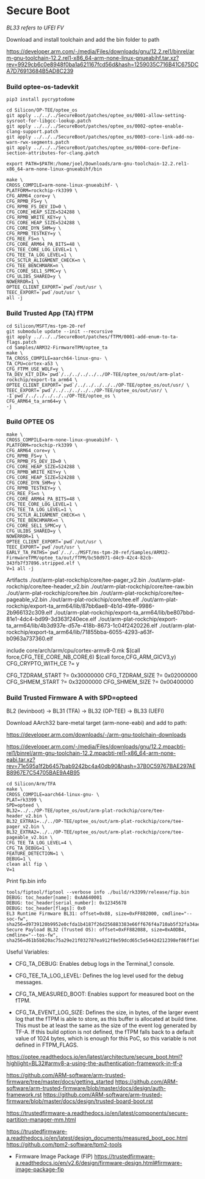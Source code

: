 # Secure Boot

_BL33 refers to UFEI FV_

Download and install toolchain and add the bin folder to path

https://developer.arm.com/-/media/Files/downloads/gnu/12.2.rel1/binrel/arm-gnu-toolchain-12.2.rel1-x86_64-arm-none-linux-gnueabihf.tar.xz?rev=9929cb6c0e8948f0ba1a621167fcd56d&hash=1259035C716B41C675DCA7D76913684B5AD8C239

### Build optee-os-tadevkit
   
    pip3 install pycryptodome

    cd Silicon/OP-TEE/optee_os
    git apply ../../../SecureBoot/patches/optee_os/0001-allow-setting-sysroot-for-libgcc-lookup.patch
    git apply ../../../SecureBoot/patches/optee_os/0002-optee-enable-clang-support.patch
    git apply ../../../SecureBoot/patches/optee_os/0003-core-link-add-no-warn-rwx-segments.patch
    git apply ../../../SecureBoot/patches/optee_os/0004-core-Define-section-attributes-for-clang.patch

    export PATH=$PATH:/home/joel/Downloads/arm-gnu-toolchain-12.2.rel1-x86_64-arm-none-linux-gnueabihf/bin

    make \
    CROSS_COMPILE=arm-none-linux-gnueabihf- \
    PLATFORM=rockchip-rk3399 \
    CFG_ARM64_core=y \
    CFG_RPMB_FS=y \
    CFG_RPMB_FS_DEV_ID=0 \
    CFG_CORE_HEAP_SIZE=524288 \
    CFG_RPMB_WRITE_KEY=y \
    CFG_CORE_HEAP_SIZE=524288 \
    CFG_CORE_DYN_SHM=y \
    CFG_RPMB_TESTKEY=y \
    CFG_REE_FS=n \
    CFG_CORE_ARM64_PA_BITS=48 \
    CFG_TEE_CORE_LOG_LEVEL=1 \
    CFG_TEE_TA_LOG_LEVEL=1 \
    CFG_SCTLR_ALIGNMENT_CHECK=n \
    CFG_TEE_BENCHMARK=n \
    CFG_CORE_SEL1_SPMC=y \
    CFG_ULIBS_SHARED=y \
    NOWERROR=1 \
    OPTEE_CLIENT_EXPORT=`pwd`/out/usr \
    TEEC_EXPORT=`pwd`/out/usr \
    all -j


### Build Trusted App (TA) fTPM

   
    cd Silicon/MSFT/ms-tpm-20-ref
    git submodule update --init --recursive
    git apply ../../../SecureBoot/patches/fTPM/0001-add-enum-to-ta-flags.patch
    cd Samples/ARM32-FirmwareTPM/optee_ta
    make \
    TA_CROSS_COMPILE=aarch64-linux-gnu- \
    TA_CPU=cortex-a53 \
    CFG_FTPM_USE_WOLF=y \
    TA_DEV_KIT_DIR=`pwd`/../../../../../OP-TEE/optee_os/out/arm-plat-rockchip/export-ta_arm64 \
    OPTEE_CLIENT_EXPORT=`pwd`/../../../../../OP-TEE/optee_os/out/usr/ \
    TEEC_EXPORT=`pwd`/../../../../../OP-TEE/optee_os/out/usr/ \
    -I`pwd`/../../../../../OP-TEE/optee_os \
    CFG_ARM64_ta_arm64=y \
    -j


### Build OPTEE OS

    make \
    CROSS_COMPILE=arm-none-linux-gnueabihf- \
    PLATFORM=rockchip-rk3399 \
    CFG_ARM64_core=y \
    CFG_RPMB_FS=y \
    CFG_RPMB_FS_DEV_ID=0 \
    CFG_CORE_HEAP_SIZE=524288 \
    CFG_RPMB_WRITE_KEY=y \
    CFG_CORE_HEAP_SIZE=524288 \
    CFG_CORE_DYN_SHM=y \
    CFG_RPMB_TESTKEY=y \
    CFG_REE_FS=n \
    CFG_CORE_ARM64_PA_BITS=48 \
    CFG_TEE_CORE_LOG_LEVEL=1 \
    CFG_TEE_TA_LOG_LEVEL=1 \
    CFG_SCTLR_ALIGNMENT_CHECK=n \
    CFG_TEE_BENCHMARK=n \
    CFG_CORE_SEL1_SPMC=y \
    CFG_ULIBS_SHARED=y \
    NOWERROR=1 \
    OPTEE_CLIENT_EXPORT=`pwd`/out/usr \
    TEEC_EXPORT=`pwd`/out/usr \
    EARLY_TA_PATHS=`pwd`/../../MSFT/ms-tpm-20-ref/Samples/ARM32-FirmwareTPM/optee_ta/out/fTPM/bc50d971-d4c9-42c4-82cb-343fb7f37896.stripped.elf \
    V=1 all -j

Artifacts
    ./out/arm-plat-rockchip/core/tee-pager_v2.bin
    ./out/arm-plat-rockchip/core/tee-header_v2.bin
    ./out/arm-plat-rockchip/core/tee-raw.bin
    ./out/arm-plat-rockchip/core/tee.bin
    ./out/arm-plat-rockchip/core/tee-pageable_v2.bin
    ./out/arm-plat-rockchip/core/tee.elf
    ./out/arm-plat-rockchip/export-ta_arm64/lib/87bb6ae8-4b1d-49fe-9986-2b966132c309.elf
    ./out/arm-plat-rockchip/export-ta_arm64/lib/be807bbd-81e1-4dc4-bd99-3d363f240ece.elf
    ./out/arm-plat-rockchip/export-ta_arm64/lib/4b3d937e-d57e-418b-8673-1c04f2420226.elf
    ./out/arm-plat-rockchip/export-ta_arm64/lib/71855bba-6055-4293-a63f-b0963a737360.elf


include core/arch/arm/cpu/cortex-armv8-0.mk
$(call force,CFG_TEE_CORE_NB_CORE,6)
$(call force,CFG_ARM_GICV3,y)
CFG_CRYPTO_WITH_CE ?= y

CFG_TZDRAM_START ?= 0x30000000
CFG_TZDRAM_SIZE  ?= 0x02000000
CFG_SHMEM_START  ?= 0x32000000
CFG_SHMEM_SIZE   ?= 0x00400000


### Build Trusted Firmware A with SPD=opteed

BL2 (levinboot) -> BL31 (TFA) -> BL32 (OP-TEE) -> BL33 (UEFI)

Download AArch32 bare-metal target (arm-none-eabi) and add to path: 

https://developer.arm.com/downloads/-/arm-gnu-toolchain-downloads

https://developer.arm.com/-/media/Files/downloads/gnu/12.2.mpacbti-rel1/binrel/arm-gnu-toolchain-12.2.mpacbti-rel1-x86_64-arm-none-eabi.tar.xz?rev=71e595a1f2b6457bab9242bc4a40db90&hash=37B0C59767BAE297AEB8967E7C54705BAE9A4B95

    cd Silicon/Arm/TFA
    make \
    CROSS_COMPILE=aarch64-linux-gnu- \
    PLAT=rk3399 \
    SPD=opteed \
    BL32=../../OP-TEE/optee_os/out/arm-plat-rockchip/core/tee-header_v2.bin \
    BL32_EXTRA1=../../OP-TEE/optee_os/out/arm-plat-rockchip/core/tee-pager_v2.bin \
    BL32_EXTRA2=../../OP-TEE/optee_os/out/arm-plat-rockchip/core/tee-pageable_v2.bin \
    CFG_TEE_TA_LOG_LEVEL=4 \
    CFG_TA_DEBUG=1 \
    FEATURE_DETECTION=1 \
    DEBUG=1 \
    clean all fip \
    V=1

Print fip.bin info

    tools/fiptool/fiptool --verbose info ./build/rk3399/release/fip.bin
    DEBUG: toc_header[name]: 0xAA640001
    DEBUG: toc_header[serial_number]: 0x12345678
    DEBUG: toc_header[flags]: 0x0
    EL3 Runtime Firmware BL31: offset=0x88, size=0xFF882000, cmdline="--soc-fw", sha256=d9739120b9952e0cfda1b4187f26d256883383e66ff676f4a710ab5f32fa34ae
    Secure Payload BL32 (Trusted OS): offset=0xFF882088, size=0xA0DB4, cmdline="--tos-fw", sha256=d61b5b820ac75a29e21f032787ea912f8e59dcd65c5e5442d212398ef86ff1e8

Useful Variables:

* CFG_TA_DEBUG: Enables debug logs in the Terminal_1 console.

* CFG_TEE_TA_LOG_LEVEL: Defines the log level used for the debug messages.

* CFG_TA_MEASURED_BOOT: Enables support for measured boot on the fTPM.

* CFG_TA_EVENT_LOG_SIZE: Defines the size, in bytes, of the larger event log that the fTPM is able to store, as this buffer is allocated at build time. This must be at least the same as the size of the event log generated by TF-A. If this build option is not defined, the fTPM falls back to a default value of 1024 bytes, which is enough for this PoC, so this variable is not defined in FTPM_FLAGS.


https://optee.readthedocs.io/en/latest/architecture/secure_boot.html?highlight=BL32#armv8-a-using-the-authentication-framework-in-tf-a

https://github.com/ARM-software/arm-trusted-firmware/tree/master/docs/getting_started
https://github.com/ARM-software/arm-trusted-firmware/blob/master/docs/design/auth-framework.rst
https://github.com/ARM-software/arm-trusted-firmware/blob/master/docs/design/trusted-board-boot.rst

https://trustedfirmware-a.readthedocs.io/en/latest/components/secure-partition-manager-mm.html

https://trustedfirmware-a.readthedocs.io/en/latest/design_documents/measured_boot_poc.html
https://github.com/tpm2-software/tpm2-tools

* Firmware Image Package (FIP)
https://trustedfirmware-a.readthedocs.io/en/v2.6/design/firmware-design.html#firmware-image-package-fip